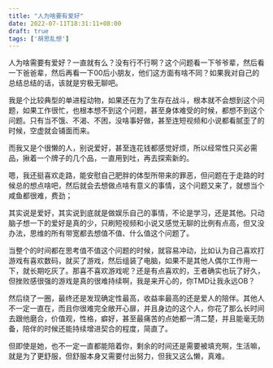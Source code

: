 ```yaml
---
title: "人为啥要有爱好"
date: 2022-07-11T18:31:11+08:00
draft: true
tags: ['胡思乱想']
---
```


人为啥需要有爱好？一直就有么？没有行不行啊？这个问题看一下爷爷辈，然后看一下爸爸辈，然后再看一下00后小朋友，他们这方面有啥不同？如果我对自己的总结总结的话，该就是穷极无聊吧。

我是个比较典型的单进程动物，如果还在为了生存在战斗，根本就不会想到这个问题，如果工作很忙，也根本想不到这个问题，甚至身体难受的时候，都想不到这个问题。只有当不饿、不渴、不困，没啥事好做，甚至连短视频和小说都看腻歪了的时候，空虚就会铺面而来。

而我又是个很懒的人，别说爱好，甚至连花钱都感觉好烦，所以经常性只买必需品，揪着一个牌子的几个品，一直用到吐，再去探索新的。

嗯，我还挺喜欢走路，能安慰自己肥胖的体型所带来的罪恶，但问题在于走路的时候总的想点啥吧，然后就会去想做点啥有意义的事情，这个问题又来了，就想当个咸鱼都很难，费劲；

其实说是爱好，其实说到底就是做娱乐自己的事情，不论是学习，还是其他。只动脑子想一下的爱好是真的少，只刷短视频和小说又感觉无聊的比例有点高，但又没办法，思维的所有带宽都去想值不值、什么值这个问题了。

当整个的时间都在思考值不值这个问题的时候，就容易冲动，比如认为自己喜欢打游戏有喜欢数码，就买了游戏，然后组装了电脑，如果不是其他人偶尔工作用一下，就长期吃灰了。那喜不喜欢游戏呢？还是有点喜欢的，王者确实也玩了好久，但挫败感很强的游戏是真的很难持续啊，我是来开心的，你TMD让我永远OB？

然后绕了一圈，最终还是发现确定性最高，收益率最高的还是爱人的陪伴。其他人不一定一直在，而且你很难完全敞开心扉，并且身边的这个人，你花了那么长时间去跟他磨合，价值观，性格，癖好，甚至最痛苦的点她都一清二楚，并且能毫无防备，陪伴的时候还能持续增进契合的程度，简直了。

但即使是她，也不一定一直都能陪着你，剩余的时间还是需要被填充啊，生活嘛，就是为了更舒服，但舒服本身又需要付出努力，但我又这么懒，真难。